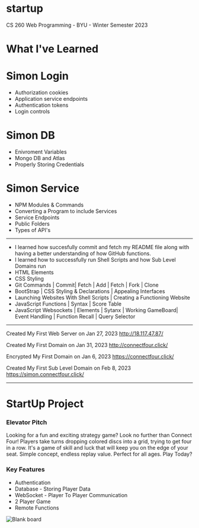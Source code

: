 # startup
CS 260 Web Programming - BYU - Winter Semester 2023

# What I've Learned

# Simon Login
- Authorization cookies
- Application service endpoints
- Authentication tokens
- Login controls

# Simon DB
- Enivroment Variables 
- Mongo DB and Atlas
- Properly Storing Credentials 


# Simon Service
- NPM Modules & Commands
- Converting a Program to include Services
- Service Endpoints 
- Public Folders
- Types of API's

--- 

- I learned how succesfully commit and fetch my README file along with having a better understanding of how GitHub functions.
- I learned how to successfully run Shell Scripts and how Sub Level Domains run
- HTML Elements
- CSS Styling
- Git Commands | Commit| Fetch | Add | Fetch | Fork | Clone 
- BootStrap | CSS Styling & Declarations | Appealing Interfaces
- Launching Websites With Shell Scripts | Creating a Functioning Website
- JavaScript Functions | Syntax | Score Table
- JavaScript Websockets | Elements | Sytanx | Working GameBoard| Event Handling | Function Recall | Query Selector 


--- 

Created My First Web Server on Jan 27, 2023
http://18.117.47.87/

Created My First Domain on Jan 31, 2023
http://connectfour.click/

Encrypted My First Domain on Jan 6, 2023
https://connectfour.click/

Created My First Sub Level Domain on Feb 8, 2023
https://simon.connectfour.click/

--- 

# StartUp Project

### Elevator Pitch

Looking for a fun and exciting strategy game? Look no further than Connect Four! Players take turns dropping colored discs into a grid, trying to get four in a row. It's a game of skill and luck that will keep you on the edge of your seat. Simple concept, endless replay value. Perfect for all ages. Play Today?

### Key Features
- Authentication
- Database - Storing Player Data
- WebSocket - Player To Player Communication
- 2 Player Game
- Remote Functions

![Blank board](https://user-images.githubusercontent.com/92393117/214962293-6e4d30bb-eb37-44bf-bec4-8c65d780f549.png)

